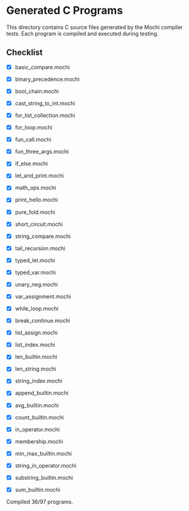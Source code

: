 # Generated C Programs

This directory contains C source files generated by the Mochi compiler tests.
Each program is compiled and executed during testing.

## Checklist

- [x] basic_compare.mochi
- [x] binary_precedence.mochi
- [x] bool_chain.mochi
- [x] cast_string_to_int.mochi
- [x] for_list_collection.mochi
- [x] for_loop.mochi
- [x] fun_call.mochi
- [x] fun_three_args.mochi
- [x] if_else.mochi
- [x] let_and_print.mochi
- [x] math_ops.mochi
- [x] print_hello.mochi
- [x] pure_fold.mochi
- [x] short_circuit.mochi
- [x] string_compare.mochi
- [x] tail_recursion.mochi
- [x] typed_let.mochi
- [x] typed_var.mochi
- [x] unary_neg.mochi
- [x] var_assignment.mochi
- [x] while_loop.mochi
- [x] break_continue.mochi
- [x] list_assign.mochi
- [x] list_index.mochi
- [x] len_builtin.mochi
- [x] len_string.mochi
- [x] string_index.mochi

- [x] append_builtin.mochi
- [x] avg_builtin.mochi
- [x] count_builtin.mochi
- [x] in_operator.mochi
- [x] membership.mochi
- [x] min_max_builtin.mochi
- [x] string_in_operator.mochi
- [x] substring_builtin.mochi
- [x] sum_builtin.mochi

Compiled 36/97 programs.
